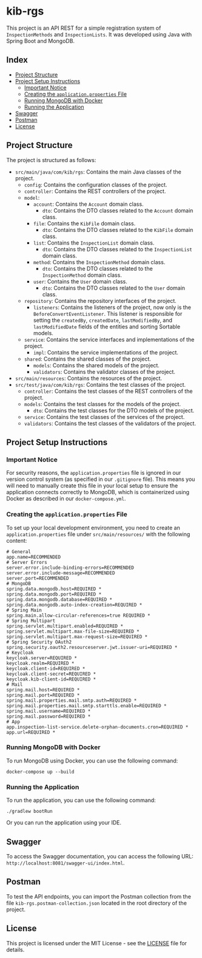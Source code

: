 # kib-rgs

This project is an API REST for a simple registration system of `InspectionMethods` and `InspectionLists`. It was
developed using Java with Spring Boot and MongoDB.

## Index

- [Project Structure](#project-structure)
- [Project Setup Instructions](#project-setup-instructions)
  - [Important Notice](#important-notice)
  - [Creating the `application.properties` File](#creating-the-applicationproperties-file)
  - [Running MongoDB with Docker](#running-mongodb-with-docker)
  - [Running the Application](#running-the-application)
- [Swagger](#swagger)
- [Postman](#postman)
- [License](#license)

## Project Structure <a name="project-structure"></a>

The project is structured as follows:

- `src/main/java/com/kib/rgs`: Contains the main Java classes of the project.
  - `config`: Contains the configuration classes of the project.
  - `controller`: Contains the REST controllers of the project.
  - `model`:
    - `account`: Contains the `Account` domain class.
      - `dto`: Contains the DTO classes related to the `Account` domain class.
    - `file`: Contains the `KibFile` domain class.
      - `dto`: Contains the DTO classes related to the `KibFile` domain class.
    - `list`: Contains the `InspectionList` domain class.
      - `dto`: Contains the DTO classes related to the `InspectionList` domain class.
    - `method`: Contains the `InspectionMethod` domain class.
      - `dto`: Contains the DTO classes related to the `InspectionMethod` domain class.
    - `user`: Contains the `User` domain class.
      - `dto`: Contains the DTO classes related to the `User` domain class.
  - `repository`: Contains the repository interfaces of the project.
    - `listeners`: Contains the listeners of the project, now only is the `BeforeConvertEventListener`. This
      listener is responsible for setting the `createdBy`, `createdDate`, `lastModifiedBy`, and `lastModifiedDate`
      fields of the entities and sorting Sortable models.
  - `service`: Contains the service interfaces and implementations of the project.
    - `impl`: Contains the service implementations of the project.
  - `shared`: Contains the shared classes of the project.
    - `models`: Contains the shared models of the project.
    - `validators`: Contains the validator classes of the project.
- `src/main/resources`: Contains the resources of the project.
- `src/test/java/com/kib/rgs`: Contains the test classes of the project.
  - `controller`: Contains the test classes of the REST controllers of the project.
  - `models`: Contains the test classes for the models of the project.
    - `dto`: Contains the test classes for the DTO models of the project.
  - `service`: Contains the test classes of the services of the project.
  - `validators`: Contains the test classes of the validators of the project.

## Project Setup Instructions <a name="project-setup-instructions"></a>

### Important Notice <a name="important-notice"></a>

For security reasons, the `application.properties` file is ignored in our version control system (as specified in
our `.gitignore` file). This means you will need to manually create this file in your local setup to ensure the
application connects correctly to MongoDB, which is containerized using Docker as described in our `docker-compose.yml`.

### Creating the `application.properties` File <a name="creating-the-applicationproperties-file"></a>

To set up your local development environment, you need to create an `application.properties` file
under `src/main/resources/` with the following content:

```properties
# General
app.name=RECOMMENDED
# Server Errors
server.error.include-binding-errors=RECOMMENDED
server.error.include-message=RECOMMENDED
server.port=RECOMMENDED
# MongoDB
spring.data.mongodb.host=REQUIRED *
spring.data.mongodb.port=REQUIRED *
spring.data.mongodb.database=REQUIRED *
spring.data.mongodb.auto-index-creation=REQUIRED *
# Spring Main
spring.main.allow-circular-references=true REQUIRED *
# Spring Multipart
spring.servlet.multipart.enabled=REQUIRED *
spring.servlet.multipart.max-file-size=REQUIRED *
spring.servlet.multipart.max-request-size=REQUIRED *
# Spring Security OAuth2
spring.security.oauth2.resourceserver.jwt.issuer-uri=REQUIRED *
# Keycloak
keycloak.server=REQUIRED *
keycloak.realm=REQUIRED *
keycloak.client-id=REQUIRED *
keycloak.client-secret=REQUIRED *
keycloak.kib-client-id=REQUIRED *
# Mail
spring.mail.host=REQUIRED *
spring.mail.port=REQUIRED *
spring.mail.properties.mail.smtp.auth=REQUIRED *
spring.mail.properties.mail.smtp.starttls.enable=REQUIRED *
spring.mail.username=REQUIRED *
spring.mail.password=REQUIRED *
# App
app.inspection-list-service.delete-orphan-documents.cron=REQUIRED *
app.url=REQUIRED *
```

### Running MongoDB with Docker <a name="running-mongodb-with-docker"></a>

To run MongoDB using Docker, you can use the following command:

```shell
docker-compose up --build
```

### Running the Application <a name="running-the-application"></a>

To run the application, you can use the following command:

```shell
./gradlew bootRun
```

Or you can run the application using your IDE.

## Swagger <a name="swagger"></a>

To access the Swagger documentation, you can access the following URL: `http://localhost:8081/swagger-ui/index.html`.

## Postman <a name="postman"></a>

To test the API endpoints, you can import the Postman collection from the file `kib-rgs.postman-collection.json` located
in the root directory of the project.

## License

This project is licensed under the MIT License - see the [LICENSE](LICENSE) file for details.
